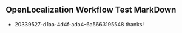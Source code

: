 ## OpenLocalization Workflow Test MarkDown
* 20339527-d1aa-4d4f-ada4-6a5663195548 thanks!

<!--HONumber=Aug16_HO4-->


